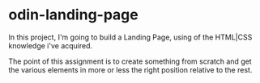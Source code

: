 # odin-landing-page

In this project, I'm going to build a Landing Page, using of the
HTML|CSS knowledge i've acquired.

The point of this assignment is to create something from scratch
and get the various elements in more or less the right position
relative to the rest.
